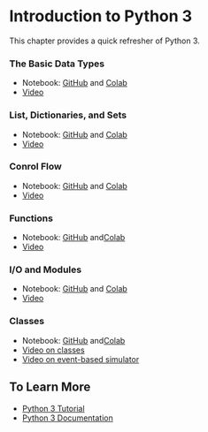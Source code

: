 # Introduction to Python 3

This chapter provides a quick refresher of Python 3.  

### The Basic Data Types

* Notebook: [GitHub](https://github.com/abstractions-in-python/abstractions-in-python.github.io/blob/master/notebooks/Introduction_to_Python_3_The_Basic_Data_Types_chapter.ipynb) and [Colab](https://drive.google.com/file/d/1uje7IVik2mXITy9N-L4TCEcAGDE-1-1A/view?usp=sharing) 
* [Video](https://drive.google.com/file/d/1kUZuJI4j70zlLR5XKO33cPnlp2N6_Geh/view?usp=sharing)

### List, Dictionaries, and Sets
  
* Notebook: [GitHub](https://github.com/abstractions-in-python/abstractions-in-python.github.io/blob/master/notebooks/Introduction_to_Python_3_Lists,_Dictionaries,_and_Sets_chapter.ipynb) and [Colab](https://drive.google.com/file/d/1nJqOAXdwGIQHMqmCDtzFIi1Ka-qramEW/view?usp=sharing) 
* [Video](https://drive.google.com/file/d/1yGaQDqUnmZTvGIRW60RfKAOSNsZy1MIz/view?usp=sharing)

### Conrol Flow
  
* Notebook: [GitHub](https://github.com/abstractions-in-python/abstractions-in-python.github.io/blob/master/notebooks/Introduction_to_Python_3_Control_Flow_chapter.ipynb) and [Colab](https://drive.google.com/file/d/14k-YXZ_wFk5DwXlRZ5gJQ6LvgKjlVEb7/view?usp=sharing) 
* [Video](https://drive.google.com/file/d/1R2rknkYcOjRa1OgcVjCJZuUN74LZFJxy/view?usp=sharing)

### Functions
  
* Notebook: [GitHub](https://github.com/abstractions-in-python/abstractions-in-python.github.io/blob/master/notebooks/Introduction_to_Python_3_Functions_chapter.ipynb) and[Colab](https://drive.google.com/file/d/1S9nle4SUIz0LutF0tB5yuzMp2r9hCTH0/view?usp=sharing)
* [Video](https://drive.google.com/file/d/1I3Ok0k87zEpnJNr4LW4blp6oXOgYySB6/view?usp=sharing)

### I/O and Modules

* Notebook: [GitHub](https://github.com/abstractions-in-python/abstractions-in-python.github.io/blob/master/notebooks/Introduction_to_Python_3_I_O_and_Modules_chapter.ipynb) and [Colab](https://drive.google.com/file/d/1CpOqyqrig_CBw0h7gpQGKPEGwjMQc415/view?usp=sharing)
* [Video](https://drive.google.com/file/d/1nqVU0aLS_SKr1iyA0DcfdEJqqelVtci9/view?usp=sharing)

### Classes
  
* Notebook: [GitHub](https://github.com/abstractions-in-python/abstractions-in-python.github.io/blob/master/notebooks/Introduction_to_Python_3_Classes_chapter.ipynb) and[Colab](https://drive.google.com/file/d/1EzVU2hAqaQFvFF-PUOdKwfM6yhsUKvXM/view?usp=sharing)
* [Video on classes](https://drive.google.com/file/d/1ct3TpidaEs1johddQnJnRY0sbX9u262Q/view?usp=sharing)
* [Video on event-based simulator](https://drive.google.com/file/d/1e2R5EilOEod7hwsnIEhwQFqLzAK0uBVI/view?usp=sharing)

## To Learn More

* [Python 3 Tutorial](https://docs.python.org/3/tutorial/index.html)
* [Python 3 Documentation](https://docs.python.org/3/)
